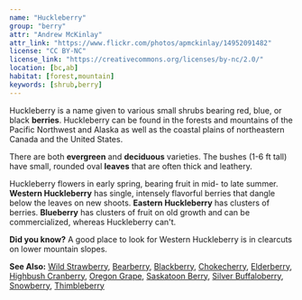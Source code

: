 ```yaml
---
name: "Huckleberry"
group: "berry"
attr: "Andrew McKinlay"
attr_link: "https://www.flickr.com/photos/apmckinlay/14952091482"
license: "CC BY-NC"
license_link: "https://creativecommons.org/licenses/by-nc/2.0/"
location: [bc,ab]
habitat: [forest,mountain]
keywords: [shrub,berry]
---
```

Huckleberry is a name given to various small shrubs bearing red, blue, or black **berries**. Huckleberry can be found in the forests and mountains of the Pacific Northwest and Alaska as well as the coastal plains of northeastern Canada and the United States.

There are both **evergreen** and **deciduous** varieties. The  bushes (1-6 ft tall)  have small, rounded oval **leaves** that are often thick and leathery.

Huckleberry flowers in early spring, bearing fruit in mid- to late summer. **Western Huckleberry** has single, intensely flavorful berries that dangle below the leaves on new shoots. **Eastern Huckleberry** has clusters of berries. **Blueberry** has clusters of fruit on old growth and can be commercialized, whereas Huckleberry can't.

**Did you know?** A good place to look for Western Huckleberry is in clearcuts on lower mountain slopes.

<!-- generated, do not edit -->
**See Also:**
[Wild Strawberry](/plants/wildstraw/),
[Bearberry](/trees/bear/),
[Blackberry](/trees/blackber/),
[Chokecherry](/trees/choke/),
[Elderberry](/trees/elder/),
[Highbush Cranberry](/trees/hicran/),
[Oregon Grape](/trees/orgrape/),
[Saskatoon Berry](/trees/saskber/),
[Silver Buffaloberry](/trees/silbufber/),
[Snowberry](/trees/snow/),
[Thimbleberry](/trees/thimble/)
